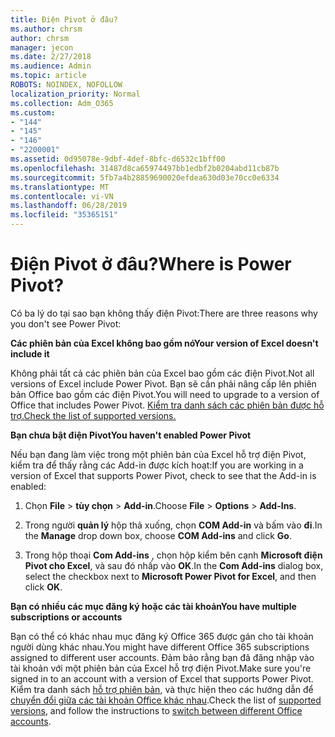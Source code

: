 ```yaml
---
title: Điện Pivot ở đâu?
ms.author: chrsm
author: chrsm
manager: jecon
ms.date: 2/27/2018
ms.audience: Admin
ms.topic: article
ROBOTS: NOINDEX, NOFOLLOW
localization_priority: Normal
ms.collection: Adm_O365
ms.custom:
- "144"
- "145"
- "146"
- "2200001"
ms.assetid: 0d95078e-9dbf-4def-8bfc-d6532c1bff00
ms.openlocfilehash: 31487d8ca65974497bb1edbf2b0204abd11cb87b
ms.sourcegitcommit: 5fb7a4b28859690020efdea630d03e70cc0e6334
ms.translationtype: MT
ms.contentlocale: vi-VN
ms.lasthandoff: 06/28/2019
ms.locfileid: "35365151"
---
```

# <a name="where-is-power-pivot"></a><span data-ttu-id="e9f5a-102">Điện Pivot ở đâu?</span><span class="sxs-lookup"><span data-stu-id="e9f5a-102">Where is Power Pivot?</span></span>

<span data-ttu-id="e9f5a-103">Có ba lý do tại sao bạn không thấy điện Pivot:</span><span class="sxs-lookup"><span data-stu-id="e9f5a-103">There are three reasons why you don't see Power Pivot:</span></span>
  
<span data-ttu-id="e9f5a-104">**Các phiên bản của Excel không bao gồm nó**</span><span class="sxs-lookup"><span data-stu-id="e9f5a-104">**Your version of Excel doesn't include it**</span></span>
  
<span data-ttu-id="e9f5a-105">Không phải tất cả các phiên bản của Excel bao gồm các điện Pivot.</span><span class="sxs-lookup"><span data-stu-id="e9f5a-105">Not all versions of Excel include Power Pivot.</span></span> <span data-ttu-id="e9f5a-106">Bạn sẽ cần phải nâng cấp lên phiên bản Office bao gồm các điện Pivot.</span><span class="sxs-lookup"><span data-stu-id="e9f5a-106">You will need to upgrade to a version of Office that includes Power Pivot.</span></span> [<span data-ttu-id="e9f5a-107">Kiểm tra danh sách các phiên bản được hỗ trợ.</span><span class="sxs-lookup"><span data-stu-id="e9f5a-107">Check the list of supported versions.</span></span>](https://support.office.com/article/aa64e217-4b6e-410b-8337-20b87e1c2a4b.aspx)
  
<span data-ttu-id="e9f5a-108">**Bạn chưa bật điện Pivot**</span><span class="sxs-lookup"><span data-stu-id="e9f5a-108">**You haven't enabled Power Pivot**</span></span>
  
<span data-ttu-id="e9f5a-109">Nếu bạn đang làm việc trong một phiên bản của Excel hỗ trợ điện Pivot, kiểm tra để thấy rằng các Add-in được kích hoạt:</span><span class="sxs-lookup"><span data-stu-id="e9f5a-109">If you are working in a version of Excel that supports Power Pivot, check to see that the Add-in is enabled:</span></span>
  
1. <span data-ttu-id="e9f5a-110">Chọn **File** \> **tùy chọn** \> **Add-in**.</span><span class="sxs-lookup"><span data-stu-id="e9f5a-110">Choose **File** \> **Options** \> **Add-Ins**.</span></span>

2. <span data-ttu-id="e9f5a-111">Trong người **quản lý** hộp thả xuống, chọn **COM Add-in** và bấm vào **đi**.</span><span class="sxs-lookup"><span data-stu-id="e9f5a-111">In the **Manage** drop down box, choose **COM Add-ins** and click **Go**.</span></span>

3. <span data-ttu-id="e9f5a-112">Trong hộp thoại **Com Add-ins** , chọn hộp kiểm bên cạnh **Microsoft điện Pivot cho Excel**, và sau đó nhấp vào **OK**.</span><span class="sxs-lookup"><span data-stu-id="e9f5a-112">In the **Com Add-ins** dialog box, select the checkbox next to **Microsoft Power Pivot for Excel**, and then click **OK**.</span></span>

<span data-ttu-id="e9f5a-113">**Bạn có nhiều các mục đăng ký hoặc các tài khoản**</span><span class="sxs-lookup"><span data-stu-id="e9f5a-113">**You have multiple subscriptions or accounts**</span></span>
  
<span data-ttu-id="e9f5a-114">Bạn có thể có khác nhau mục đăng ký Office 365 được gán cho tài khoản người dùng khác nhau.</span><span class="sxs-lookup"><span data-stu-id="e9f5a-114">You might have different Office 365 subscriptions assigned to different user accounts.</span></span> <span data-ttu-id="e9f5a-115">Đảm bảo rằng bạn đã đăng nhập vào tài khoản với một phiên bản của Excel hỗ trợ điện Pivot.</span><span class="sxs-lookup"><span data-stu-id="e9f5a-115">Make sure you're signed in to an account with a version of Excel that supports Power Pivot.</span></span> <span data-ttu-id="e9f5a-116">Kiểm tra danh sách [hỗ trợ phiên bản](https://support.office.com/article/aa64e217-4b6e-410b-8337-20b87e1c2a4b.aspx), và thực hiện theo các hướng dẫn để [chuyển đổi giữa các tài khoản Office khác nhau](https://support.office.com/article/b9582171-fd1f-4284-9846-bdd72bb28426.aspx#BKMK_WebSwitchAccounts).</span><span class="sxs-lookup"><span data-stu-id="e9f5a-116">Check the list of [supported versions](https://support.office.com/article/aa64e217-4b6e-410b-8337-20b87e1c2a4b.aspx), and follow the instructions to [switch between different Office accounts](https://support.office.com/article/b9582171-fd1f-4284-9846-bdd72bb28426.aspx#BKMK_WebSwitchAccounts).</span></span>
